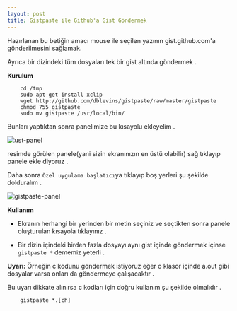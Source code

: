 ```yaml
---
layout: post
title: Gistpaste ile Github'a Gist Göndermek
---
```


Hazırlanan bu betiğin amacı mouse ile seçilen yazının gist.github.com'a gönderilmesini sağlamak.

Ayrıca bir dizindeki tüm dosyaları tek bir gist altında göndermek .

**Kurulum**

        cd /tmp
        sudo apt-get install xclip
        wget http://github.com/dblevins/gistpaste/raw/master/gistpaste
        chmod 755 gistpaste
        sudo mv gistpaste /usr/local/bin/

Bunları yaptıktan sonra panelimize bu kısayolu ekleyelim .

![ust-panel](http://ecylmz.com/file/ust-panel.png)

resimde görülen panele(yani sizin ekranınızın en üstü olabilir) sağ tıklayıp panele ekle diyoruz .

Daha sonra `Özel uygulama başlatıcı`ya tıklayıp boş yerleri şu şekilde dolduralım .

![gistpaste-panel](http://ecylmz.com/file/gistpaste-panel.png)

**Kullanım**

- Ekranın herhangi bir yerinden bir metin seçiniz ve seçtikten sonra panele oluşturulan kısayola tıklayınız .

- Bir dizin içindeki birden fazla dosyayı aynı gist içinde göndermek içinse `gistpaste *` dememiz yeterli .

**Uyarı:** Örneğin c kodunu göndermek istiyoruz eğer o klasor içinde a.out gibi dosyalar varsa onları da göndermeye çalışacaktır .

Bu uyarı dikkate alınırsa c kodları için doğru kullanım şu şekilde olmalıdır .

        gistpaste *.[ch]

